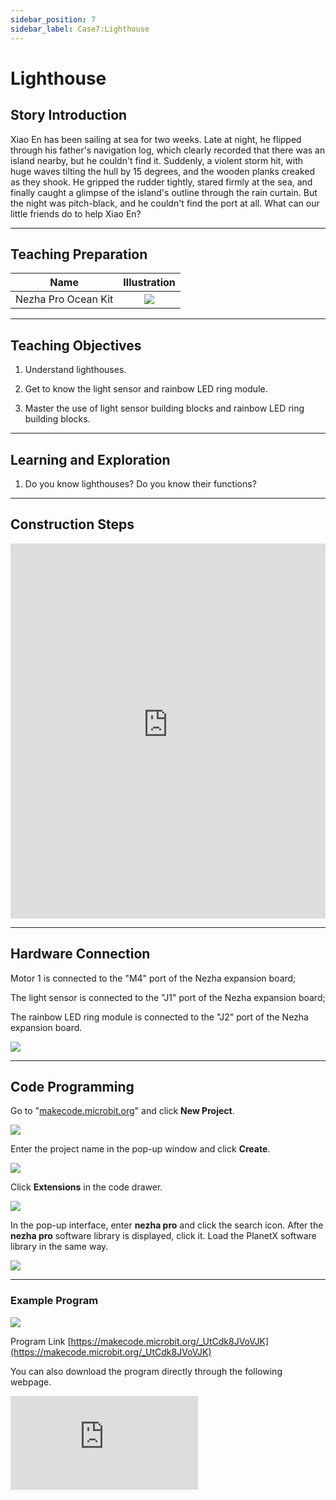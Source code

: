 ```yaml
---
sidebar_position: 7
sidebar_label: Case7:Lighthouse
---
```


# Lighthouse
## Story Introduction
Xiao En has been sailing at sea for two weeks. Late at night, he flipped through his father's navigation log, which clearly recorded that there was an island nearby, but he couldn't find it. Suddenly, a violent storm hit, with huge waves tilting the hull by 15 degrees, and the wooden planks creaked as they shook. He gripped the rudder tightly, stared firmly at the sea, and finally caught a glimpse of the island's outline through the rain curtain. But the night was pitch-black, and he couldn't find the port at all. What can our little friends do to help Xiao En?

--- 

## Teaching Preparation

| Name | Illustration |
| :----------: | :--------------------------: |
| Nezha Pro Ocean Kit  |   ![](https://wiki-media-ef.oss-cn-hongkong.aliyuncs.com/docs/microbit/building-blocks/nezha-pro-ocean-kit/nezha-pro-ocean-kit-products-introduction-002.png.png)  |

--- 
## Teaching Objectives 
1. Understand lighthouses.

2. Get to know the light sensor and rainbow LED ring module.

3. Master the use of light sensor building blocks and rainbow LED ring building blocks.

--- 
## Learning and Exploration

1. Do you know lighthouses? Do you know their functions?

--- 
## Construction Steps

<embed src="https://wiki-media-ef.oss-cn-hongkong.aliyuncs.com/docs/microbit/building-blocks/nezha-pro-ocean-kit/setup-diagram/case07/nezha-pro-ocean-kit-step-07-1.png.pdf" type="application/pdf" width="100%" height="600px" />

--- 

## Hardware Connection

Motor 1 is connected to the "M4" port of the Nezha expansion board;

The light sensor is connected to the "J1" port of the Nezha expansion board;

The rainbow LED ring module is connected to the "J2" port of the Nezha expansion board.

![](https://wiki-media-ef.oss-cn-hongkong.aliyuncs.com/docs/microbit/building-blocks/nezha-pro-ocean-kit/setup-diagram/case07/nezha-pro-ocean-kit-step-07-3.png.png)

--- 
## Code Programming

Go to "[makecode.microbit.org](https://makecode.microbit.org)" and click **New Project**.

![](https://wiki-media-ef.oss-cn-hongkong.aliyuncs.com/docs/microbit/building-blocks/microbit-space-science-kit/images/microbit-space-science-kit-case01-07.png)

Enter the project name in the pop-up window and click **Create**.

![](https://wiki-media-ef.oss-cn-hongkong.aliyuncs.com/docs/microbit/building-blocks/microbit-space-science-kit/images/microbit-space-science-kit-case01-11.png)

Click **Extensions** in the code drawer.

![](https://wiki-media-ef.oss-cn-hongkong.aliyuncs.com/docs/microbit/building-blocks/microbit-space-science-kit/images/microbit-space-science-kit-case01-09.png)

In the pop-up interface, enter **nezha pro** and click the search icon. After the **nezha pro** software library is displayed, click it. Load the PlanetX software library in the same way.

![](https://wiki-media-ef.oss-cn-hongkong.aliyuncs.com/docs/microbit/building-blocks/microbit-space-science-kit/images/microbit-space-science-kit-case01-10.png)

---
### Example Program

![](https://wiki-media-ef.oss-cn-hongkong.aliyuncs.com/docs/microbit/building-blocks/nezha-pro-ocean-kit/setup-diagram/case07/nezha-pro-ocean-kit-step-07-2.png.png)

Program Link
[https://makecode.microbit.org/_UtCdk8JVoVJK](https://makecode.microbit.org/_UtCdk8JVoVJK)

You can also download the program directly through the following webpage.

<div
    style={{
        position: 'relative',
        paddingBottom: '60%',
        overflow: 'hidden',
    }}
>
    <iframe
        src="https://makecode.microbit.org/_UtCdk8JVoVJK"
        frameborder="0"
        sandbox="allow-popups allow-forms allow-scripts allow-same-origin"
        style={{
            position: 'absolute',
            width: '100%',
            height: '100%',
        }}
    />
</div>

---
### Download Program

Use a USB cable to connect the PC and micro:bit V2.

![](https://wiki-media-ef.oss-cn-hongkong.aliyuncs.com/docs/microbit/building-blocks/microbit-space-science-kit/images/microbit-space-science-kit-manual03.gif)

After successful connection, a drive named MICROBIT will be recognized on the computer.

![](https://wiki-media-ef.oss-cn-hongkong.aliyuncs.com/docs/microbit/building-blocks/microbit-space-science-kit/images/microbit-space-science-kit-manual06.png)

Click ![](https://wiki-media-ef.oss-cn-hongkong.aliyuncs.com/docs/microbit/building-blocks/microbit-space-science-kit/images/microbit-space-science-kit-manual07.png) in the lower left corner and select **Connect Device**.

![](https://wiki-media-ef.oss-cn-hongkong.aliyuncs.com/docs/microbit/building-blocks/microbit-space-science-kit/images/microbit-space-science-kit-manual11.png)

Click ![](https://wiki-media-ef.oss-cn-hongkong.aliyuncs.com/docs/microbit/building-blocks/microbit-space-science-kit/images/microbit-space-science-kit-manual08.png).

![](https://wiki-media-ef.oss-cn-hongkong.aliyuncs.com/docs/microbit/building-blocks/microbit-space-science-kit/images/microbit-space-science-kit-manual12.png)

Click ![](https://wiki-media-ef.oss-cn-hongkong.aliyuncs.com/docs/microbit/building-blocks/microbit-space-science-kit/images/microbit-space-science-kit-manual09.png).

![](https://wiki-media-ef.oss-cn-hongkong.aliyuncs.com/docs/microbit/building-blocks/microbit-space-science-kit/images/microbit-space-science-kit-manual13.png)

In the pop-up window, select **BBC micro:bit CMSIS-DAP**, then select **Connect**. At this point, our micro:bit has been successfully connected.

![](https://wiki-media-ef.oss-cn-hongkong.aliyuncs.com/docs/microbit/building-blocks/microbit-space-science-kit/images/microbit-space-science-kit-manual14.png)

Click **Download Program**

![](https://wiki-media-ef.oss-cn-hongkong.aliyuncs.com/docs/microbit/building-blocks/microbit-space-science-kit/images/microbit-space-science-kit-manual10.png)

---
## Case Demonstration

When the optical fiber sensor detects that the ambient light intensity is ＜ 100, the rainbow LED ring lights up in yellow.

**Picture**

---
## Extended Knowledge

A lighthouse is a tower-shaped luminous navigation mark built near key parts of waterways. The following will introduce it from the dimensions of its history, structure, functions, and examples of famous lighthouses:

### 1. Development History

**Ancient Lighthouses:** Around 270 BC, Ptolemy II commissioned the Greek architect Sostratus to build the world's first lighthouse — the Pharos Lighthouse — at the eastern end of Pharos Island. It not only guided ships entering Alexandria Harbor but also showcased the prominence of Egyptian monarchs, becoming one of the Seven Wonders of the Ancient World. The Romans also built a series of lighthouses, creating the earliest lighthouse network system. Among them, the Ostia Lighthouse, built in 50 AD, remained until the 15th century.

**Modern Lighthouses:** From the end of the 18th century to the 19th century, light emitters with reflectors, lens lighthouses, and electric lighthouses appeared one after another. After the signing of the Sino-British Treaty of Tientsin in 1858, it was stipulated that "buoys, signal boats, tower markers, and watchtowers should be set up at each trading port, which should be constructed by consular officers and local officials after joint consideration", thus kicking off the construction of modern lighthouses in China.

**Contemporary Lighthouses:** In the early 20th century, electricity and calcium carbide acetylene gas began to replace kerosene as the light source of lighthouses, and with the further development of Dalén light, the tower lights could be automatically lit at dusk and turned off at dawn. With the rapid development of science and technology, comprehensive navigation systems such as radar transponders, DGPS systems, and AIS (Automatic Identification System) have been established. Although the navigation function of lighthouses has been weakened, their historical and cultural value has been valued by various countries.

### 2. Basic Structure

**Tower Body:** It can be constructed from various building materials such as stone, bricks, and steel. The main purpose is to adapt to and resist harsh natural conditions such as wind and waves to maintain its stability and durability. The height of the tower body should meet the requirements of the light's range.

**Luminaire:** It consists of two basic parts: a light emitter and a light radiator. The light source of modern lighthouses mainly uses electricity. The center of the light emitter's luminous body is located at the focal point of the condenser lens. The spherical light emitted by the light source becomes a parallel light beam with a certain divergence angle through the condenser lens.

### 3. Main Functions

**Navigation Assistance:** Guide ships to sail, help crew members determine directions in the vast sea, find the correct waterway, and avoid dangerous areas such as shoals, reefs, and sandbars.

**Military Defense:** In the past, lighthouses were often used for military purposes, such as coastal defense observation and preventing smuggling. Generally, there are also defensive facilities such as artillery batteries and castles near lighthouses. In addition, lighthouses can also play a certain role in psychological warfare.

**Sovereignty Assertion:** In disputed waters, lighthouses are often regarded as a symbol of sovereignty.

**Geographical Coordinates:** With the development of modern navigation technology, the navigation value of lighthouses is decreasing, but they have potential historical and cultural value and have become human geographical coordinates pursued by various countries.

### 4. Famous Famous Lighthouses

**Torre de Hércules Lighthouse:** Located in Spain, it was built in the 2nd century AD. It is the only remaining Roman lighthouse still in use so far and holds the title of "the oldest operational lighthouse in the world".

**Cape of Good Hope Lighthouse:** Located at the tip of the Cape of Good Hope Peninsula in Cape Town, South Africa, it is the southernmost lighthouse in Africa and one of the most famous lighthouses in the world. Its original lighthouse was built in 1859 and has been rebuilt and relocated many times due to poor location and other reasons.

**Laotieshan Lighthouse:** Located at the southern end of Lüshunkou, Dalian, Liaoning Province, China, it is surrounded by the sea on three sides. The tower is 14.2 meters high and 6 meters in diameter. It was manufactured by the French and built by the British in 1893 during the Qing Dynasty. In 1997, it was listed as "one of the 100 historical and cultural lighthouses in the world" by the International Association of Marine Aids to Navigation and Lighthouse Authorities (IALA).
